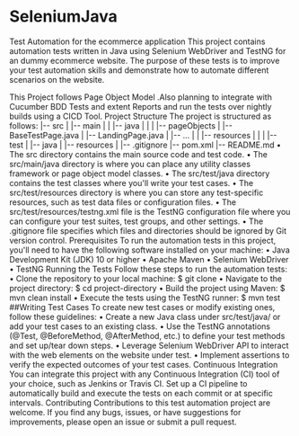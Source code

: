 # SeleniumJava

Test Automation for the ecommerce application 
This project contains automation tests written in Java using Selenium WebDriver and TestNG for an dummy ecommerce website. The purpose of these tests is to improve your test automation skills and demonstrate how to automate different scenarios on the website.

This Project follows Page Object Model .Also planning to integrate with Cucumber BDD Tests and extent Reports and run the tests over nightly builds using a CICD Tool.
Project Structure The project is structured as follows:
|-- src
|   |-- main
|   |   |-- java
|   |   |   |-- pageObjects
|               |-- BaseTestPage.java
|               |-- LandingPage.java
|               |-- ...
|   |   |-- resources
|   |
|   |-- test
|       |-- java
|       |-- resources
|
|-- .gitignore
|-- pom.xml
|-- README.md
•	The src directory contains the main source code and test code.
•	The src/main/java directory is where you can place any utility classes framework or page object model classes.
•	The src/test/java directory contains the test classes where you'll write your test cases.
•	The src/test/resources directory is where you can store any test-specific resources, such as test data files or configuration files.
•	The src/test/resources/testng.xml file is the TestNG configuration file where you can configure your test suites, test groups, and other settings.
•	The .gitignore file specifies which files and directories should be ignored by Git version control.
Prerequisites
To run the automation tests in this project, you'll need to have the following software installed on your machine:
•	Java Development Kit (JDK) 10 or higher
•	Apache Maven
•	Selenium WebDriver
•	TestNG
Running the Tests
Follow these steps to run the automation tests:
•	Clone the repository to your local machine: $ git clone
•	Navigate to the project directory: $ cd project-directory
•	Build the project using Maven: $ mvn clean install
•	Execute the tests using the TestNG runner: $ mvn test ##Writing Test Cases To create new test cases or modify existing ones, follow these guidelines:
•	Create a new Java class under src/test/java/ or add your test cases to an existing class.
•	Use the TestNG annotations (@Test, @BeforeMethod, @AfterMethod, etc.) to define your test methods and set up/tear down steps.
•	Leverage Selenium WebDriver API to interact with the web elements on the website under test.
•	Implement assertions to verify the expected outcomes of your test cases.
Continuous Integration
You can integrate this project with any Continuous Integration (CI) tool of your choice, such as Jenkins or Travis CI. Set up a CI pipeline to automatically build and execute the tests on each commit or at specific intervals.
Contributing
Contributions to this test automation project are welcome. If you find any bugs, issues, or have suggestions for improvements, please open an issue or submit a pull request.
